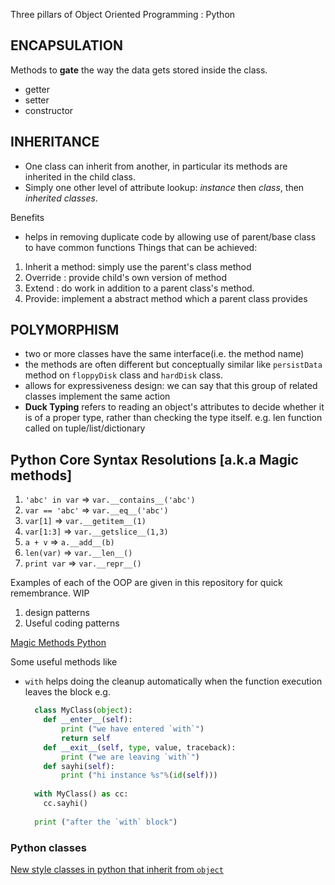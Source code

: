 
Three pillars of Object Oriented Programming : Python

## ENCAPSULATION
Methods to **gate** the way the data gets stored inside the class.
 
- getter 
- setter  
- constructor

## INHERITANCE
- One class can inherit from another, in particular its methods are inherited in the child class. 
- Simply one other level of attribute lookup: _instance_ then _class_, then _inherited classes_.

Benefits
- helps in removing duplicate code by allowing use of parent/base class to have common functions
Things that can be achieved:
 1. Inherit a method: simply use the parent's class method
 2. Override : provide child's own version of method
 3. Extend : do work in addition to a parent class's method.
 4. Provide: implement a abstract method which a parent class provides

## POLYMORPHISM
- two or more classes have the same interface(i.e. the method name)
- the methods are often different but conceptually similar like `persistData` method on `floppyDisk` class and `hardDisk` class.
- allows for expressiveness design: we can say that this group of related classes implement the same action 
- **Duck Typing** refers to reading an object's attributes to decide whether it is of a proper type, rather than checking the type itself.
e.g. len function called on tuple/list/dictionary 


## Python Core Syntax Resolutions [a.k.a Magic methods]
1. ```'abc' in var```   =>  ```var.__contains__('abc')```
2. ```var == 'abc'```   =>  ```var.__eq__('abc')```
3. ```var[1]``` => ```var.__getitem__(1)```
4. ```var[1:3]``` => ```var.__getslice__(1,3)```
5. ```a + v``` => ```a.__add__(b)```
6. ```len(var)``` => ```var.__len__()```
7. ```print var``` => ```var.__repr__()```


Examples of each of the OOP are given in this repository for quick remembrance. 
WIP
1. design patterns
2. Useful coding patterns

[Magic Methods Python](https://github.com/RafeKettler/magicmethods)

Some useful methods like 
- `with` helps doing the cleanup automatically when the function execution leaves the block
  e.g. 
  ```python
    class MyClass(object):
      def __enter__(self):
          print ("we have entered `with`")
          return self
      def __exit__(self, type, value, traceback):
          print ("we are leaving `with`")
      def sayhi(self):
          print ("hi instance %s"%(id(self)))
      
    with MyClass() as cc:
      cc.sayhi()
    
    print ("after the `with` block")
  ```
  
### Python classes
[New style classes in python that inherit from `object`](http://python-history.blogspot.com/2010/06/inside-story-on-new-style-classes.html)
  